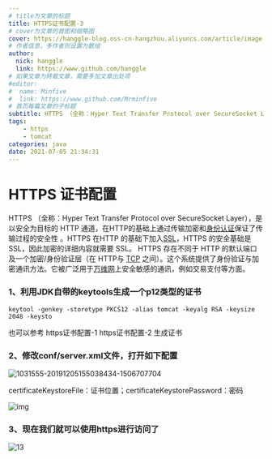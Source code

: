 ```yaml
---
# title为文章的标题
title: HTTPS证书配置-3
# cover为文章的首图和缩略图
cover: https://hanggle-blog.oss-cn-hangzhou.aliyuncs.com/article/image-20211108091304669.png
# 作者信息，多作者则设置为数组
author: 
  nick: hanggle
  link: https://www.github.com/hanggle
# 如果文章为转载文章，需要多加文章出处项
#editor:
#  name: Minfive
#  link: https://www.github.com/Mrminfive
# 首页每篇文章的子标题
subtitle: HTTPS （全称：Hyper Text Transfer Protocol over SecureSocket Layer），是以安全为目标的 HTTP 通道，在HTTP的基础上通过传输加密和[身份认证](https://baike.baidu.com/item/身份认证/5294713)保证了传输过程的安全性。
tags: 
    - https
    - tomcat
categories: java
date: 2021-07-05 21:34:31
---
```


# HTTPS 证书配置

HTTPS （全称：Hyper Text Transfer Protocol over SecureSocket Layer），是以安全为目标的 HTTP 通道，在HTTP的基础上通过传输加密和[身份认证](https://baike.baidu.com/item/身份认证/5294713)保证了传输过程的安全性  。HTTPS 在HTTP 的基础下加入[SSL](https://baike.baidu.com/item/SSL/320778)，HTTPS 的安全基础是 SSL，因此加密的详细内容就需要 SSL。 HTTPS 存在不同于 HTTP 的默认端口及一个加密/身份验证层（在 HTTP与 [TCP](https://baike.baidu.com/item/TCP/33012) 之间）。这个系统提供了身份验证与加密通讯方法。它被广泛用于[万维网](https://baike.baidu.com/item/万维网/215515)上安全敏感的通讯，例如交易支付等方面。





### 1、利用JDK自带的keytools生成一个p12类型的证书

```shell
keytool -genkey -storetype PKCS12 -alias tomcat -keyalg RSA -keysize 2048 -keysto
```

也可以参考 https证书配置-1 https证书配置-2 生成证书

### 2、修改conf/server.xml文件，打开如下配置

![1031555-20191205155038434-1506707704](https://hanggle-blog.oss-cn-hangzhou.aliyuncs.com/article/1031555-20191205155038434-1506707704.png)

 certificateKeystoreFile：证书位置；certificateKeystorePassword：密码

![img](https://hanggle-blog.oss-cn-hangzhou.aliyuncs.com/article/1031555-20191210150849466-503596145.png)

### 3、现在我们就可以使用https进行访问了

![13](https://hanggle-blog.oss-cn-hangzhou.aliyuncs.com/article/13.png)
